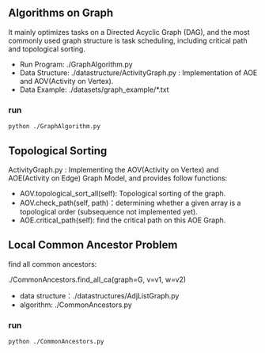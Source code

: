 
## Algorithms on Graph
It mainly optimizes tasks on a Directed Acyclic Graph (DAG), and the most commonly used graph structure is task scheduling, including critical path and topological sorting.
- Run Program: ./GraphAlgorithm.py
- Data Structure: ./datastructure/ActivityGraph.py : Implementation of AOE and AOV(Activity on Vertex).
- Data Example: ./datasets/graph_example/*.txt

### run
``` python ./GraphAlgorithm.py ```

## Topological Sorting
ActivityGraph.py : Implementing the AOV(Activity on Vertex) and AOE(Activity on Edge) Graph Model, and provides follow functions:
- AOV.topological_sort_all(self): Topological sorting of the graph.
- AOV.check_path(self, path)：determining whether a given array is a topological order (subsequence not implemented yet).
- AOE.critical_path(self): find the critical path on this AOE Graph.

## Local Common Ancestor Problem
find all common ancestors:

./CommonAncestors.find_all_ca(graph=G, v=v1, w=v2)

- data structure：./datastructures/AdjListGraph.py
- algorithm: ./CommonAncestors.py

### run
```python ./CommonAncestors.py```
